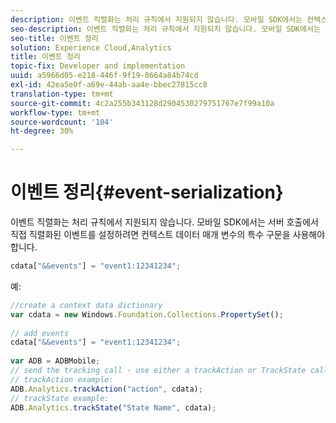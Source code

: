 ```yaml
---
description: 이벤트 직렬화는 처리 규칙에서 지원되지 않습니다. 모바일 SDK에서는 컨텍스트 데이터 매개 변수 내의 특수 구문을 사용하여 서버 호출에서 직접 직렬화된 이벤트를 설정해야 합니다.
seo-description: 이벤트 직렬화는 처리 규칙에서 지원되지 않습니다. 모바일 SDK에서는 컨텍스트 데이터 매개 변수 내의 특수 구문을 사용하여 서버 호출에서 직접 직렬화된 이벤트를 설정해야 합니다.
seo-title: 이벤트 정리
solution: Experience Cloud,Analytics
title: 이벤트 정리
topic-fix: Developer and implementation
uuid: a5966d05-e218-446f-9f19-8664a84b74cd
exl-id: 42ea5e0f-a69e-44ab-aa4e-bbec27815cc8
translation-type: tm+mt
source-git-commit: 4c2a255b343128d2904530279751767e7f99a10a
workflow-type: tm+mt
source-wordcount: '104'
ht-degree: 30%

---
```


# 이벤트 정리{#event-serialization}

이벤트 직렬화는 처리 규칙에서 지원되지 않습니다. 모바일 SDK에서는 서버 호출에서 직접 직렬화된 이벤트를 설정하려면 컨텍스트 데이터 매개 변수의 특수 구문을 사용해야 합니다.

```js
cdata["&&events"] = "event1:12341234";
```

예:

```js
//create a context data dictionary 
var cdata = new Windows.Foundation.Collections.PropertySet(); 
 
// add events 
cdata["&&events"] = "event1:12341234"; 
 
var ADB = ADBMobile; 
// send the tracking call - use either a trackAction or TrackState call. 
// trackAction example: 
ADB.Analytics.trackAction("action", cdata); 
// trackState example: 
ADB.Analytics.trackState("State Name", cdata);
```
